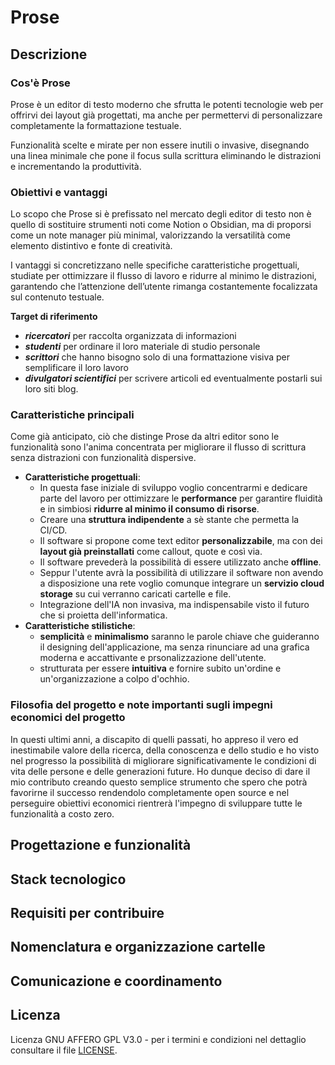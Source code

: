 # Prose

## Descrizione

### Cos'è Prose
Prose è un editor di testo moderno che sfrutta le potenti tecnologie web per offrirvi dei layout già progettati, ma anche per permettervi di personalizzare completamente la formattazione testuale.

Funzionalità scelte e mirate per non essere inutili o invasive, disegnando una linea minimale che pone il focus sulla scrittura eliminando le distrazioni e incrementando la produttività.

### Obiettivi e vantaggi
Lo scopo che Prose si è prefissato nel mercato degli editor di testo non è quello di sostituire strumenti noti come Notion o Obsidian, ma di proporsi come un note manager più minimal, valorizzando la versatilità come elemento distintivo e fonte di creatività.

I vantaggi si concretizzano nelle specifiche caratteristiche progettuali, studiate per ottimizzare il flusso di lavoro e ridurre al minimo le distrazioni, garantendo che l’attenzione dell’utente rimanga costantemente focalizzata sul contenuto testuale.

**Target di riferimento**
- ***ricercatori*** per raccolta organizzata di informazioni 
- ***studenti*** per ordinare il loro materiale di studio personale 
- ***scrittori*** che hanno bisogno solo di una formattazione visiva per semplificare il loro lavoro 
- ***divulgatori scientifici*** per scrivere articoli ed eventualmente postarli sui loro siti blog.

### Caratteristiche principali
Come già anticipato, ciò che distinge Prose da altri editor sono le funzionalità sono l'anima concentrata per migliorare il flusso di scrittura senza distrazioni con funzionalità dispersive.

- **Caratteristiche progettuali**: 
  - In questa fase iniziale di sviluppo voglio concentrarmi e dedicare parte del lavoro per ottimizzare le **performance** per garantire fluidità e in simbiosi **ridurre al minimo il consumo di risorse**.
  - Creare una **struttura indipendente** a sè stante che permetta la CI/CD.
  - Il software si propone come text editor **personalizzabile**, ma con dei **layout già preinstallati** come callout, quote e così via.
  - Il software prevederà la possibilità di essere utilizzato anche **offline**.
  - Seppur l'utente avrà la possibilità di utilizzare il software non avendo a disposizione una rete voglio comunque integrare un **servizio cloud storage** su cui verranno caricati cartelle e file.
  - Integrazione dell'IA non invasiva, ma indispensabile visto il futuro che si proietta dell'informatica.
- **Caratteristiche stilistiche**: 
  - **semplicità** e **minimalismo** saranno le parole chiave che guideranno il designing dell'applicazione, ma senza rinunciare ad una grafica moderna e accattivante e prsonalizzazione dell'utente.
  - strutturata per essere **intuitiva** e fornire subito un'ordine e un'organizzazione a colpo d'ochhio.

### Filosofia del progetto e note importanti sugli impegni economici del progetto

In questi ultimi anni, a discapito di quelli passati, ho appreso il vero ed inestimabile valore della ricerca, della conoscenza e dello studio e ho visto nel progresso la possibilità di migliorare significativamente le condizioni di vita delle persone e delle generazioni future. Ho dunque deciso di dare il mio contributo creando questo semplice strumento che spero che potrà favorirne il successo rendendolo completamente open source e nel perseguire obiettivi economici rientrerà l'impegno di sviluppare tutte le funzionalità a costo zero. 

## Progettazione e funzionalità

## Stack tecnologico

## Requisiti per contribuire

## Nomenclatura e organizzazione cartelle

## Comunicazione e coordinamento

## Licenza

Licenza GNU AFFERO GPL V3.0 - per i termini e condizioni nel dettaglio consultare il file [LICENSE](/LICENSE).